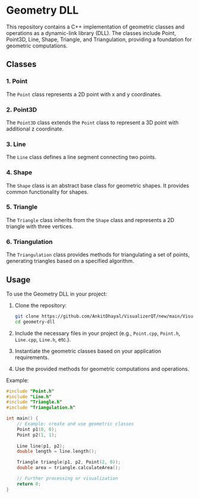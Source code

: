 # Geometry DLL

This repository contains a C++ implementation of geometric classes and operations as a dynamic-link library (DLL). The classes include Point, Point3D, Line, Shape, Triangle, and Triangulation, providing a foundation for geometric computations.

## Classes

### 1. Point

The `Point` class represents a 2D point with x and y coordinates.

### 2. Point3D

The `Point3D` class extends the `Point` class to represent a 3D point with additional z coordinate.

### 3. Line

The `Line` class defines a line segment connecting two points.

### 4. Shape

The `Shape` class is an abstract base class for geometric shapes. It provides common functionality for shapes.

### 5. Triangle

The `Triangle` class inherits from the `Shape` class and represents a 2D triangle with three vertices.

### 6. Triangulation

The `Triangulation` class provides methods for triangulating a set of points, generating triangles based on a specified algorithm.

## Usage

To use the Geometry DLL in your project:

1. Clone the repository:

    ```bash
    git clone https://github.com/AnkitDhayal/VisualizerQT/new/main/Visualizer/Geometry-dll.git
    cd geometry-dll
    ```

2. Include the necessary files in your project (e.g., `Point.cpp`, `Point.h`, `Line.cpp`, `Line.h`, etc.).

3. Instantiate the geometric classes based on your application requirements.

4. Use the provided methods for geometric computations and operations.

Example:

```cpp
#include "Point.h"
#include "Line.h"
#include "Triangle.h"
#include "Triangulation.h"

int main() {
    // Example: create and use geometric classes
    Point p1(0, 0);
    Point p2(1, 1);
    
    Line line(p1, p2);
    double length = line.length();

    Triangle triangle(p1, p2, Point(2, 0));
    double area = triangle.calculateArea();

    // Further processing or visualization
    return 0;
}
